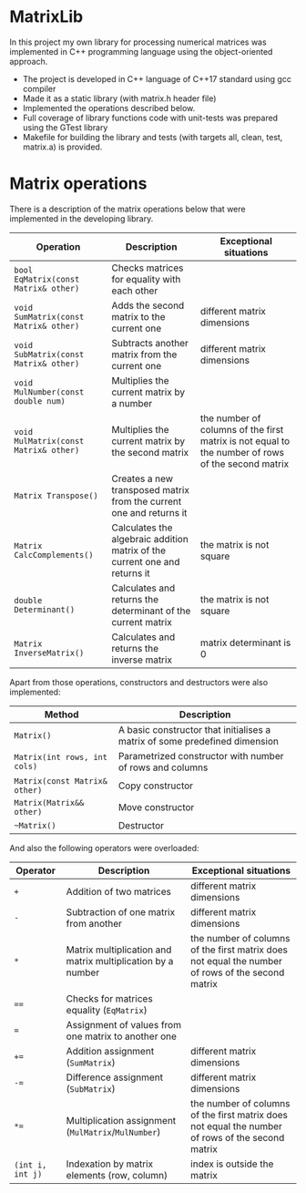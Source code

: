 # MatrixLib
In this project my own library for processing numerical matrices was implemented in C++ programming language using the object-oriented approach.
- The project is developed in C++ language of C++17 standard using gcc compiler
- Made it as a static library (with matrix.h header file)
- Implemented the operations described below.
- Full coverage of library functions code with unit-tests  was prepared using the GTest library
- Makefile for building the library and tests (with targets all, clean, test, matrix.a) is provided.

# Matrix operations

There is a description of the matrix operations below that were implemented in the developing library.

| Operation | Description | Exceptional situations |
| ----------- | ----------- | ----------- |
| `bool EqMatrix(const Matrix& other)` | Checks matrices for equality with each other |  |
| `void SumMatrix(const Matrix& other)` | Adds the second matrix to the current one | different matrix dimensions |
| `void SubMatrix(const Matrix& other)` | Subtracts another matrix from the current one | different matrix dimensions |
| `void MulNumber(const double num) ` | Multiplies the current matrix by a number |  |
| `void MulMatrix(const Matrix& other)` | Multiplies the current matrix by the second matrix | the number of columns of the first matrix is not equal to the number of rows of the second matrix |
| `Matrix Transpose()` | Creates a new transposed matrix from the current one and returns it |  |
| `Matrix CalcComplements()` | Calculates the algebraic addition matrix of the current one and returns it | the matrix is not square |
| `double Determinant()` | Calculates and returns the determinant of the current matrix | the matrix is not square |
| `Matrix InverseMatrix()` | Calculates and returns the inverse matrix | matrix determinant is 0 |

Apart from those operations, constructors and destructors were also implemented:

| Method | Description |
| ----------- | ----------- |
| `Matrix()` | A basic constructor that initialises a matrix of some predefined dimension |  
| `Matrix(int rows, int cols) ` | Parametrized constructor with number of rows and columns |
| `Matrix(const Matrix& other)` | Copy constructor |
| `Matrix(Matrix&& other)` | Move constructor |
| `~Matrix()` | Destructor |

And also the following operators were overloaded:

| Operator | Description | Exceptional situations |
| ----------- | ----------- | ----------- |
| `+`      | Addition of two matrices | different matrix dimensions |
| `-`   | Subtraction of one matrix from another | different matrix dimensions |
| `*`  | Matrix multiplication and matrix multiplication by a number | the number of columns of the first matrix does not equal the number of rows of the second matrix |
| `==`  | Checks for matrices equality (`EqMatrix`) | |
| `=`  | Assignment of values from one matrix to another one | |
| `+=`  | Addition assignment (`SumMatrix`) | different matrix dimensions |
| `-=`  | Difference assignment (`SubMatrix`) | different matrix dimensions |
| `*=`  | Multiplication assignment (`MulMatrix`/`MulNumber`) | the number of columns of the first matrix does not equal the number of rows of the second matrix |
| `(int i, int j)`  | Indexation by matrix elements (row, column) | index is outside the matrix |
